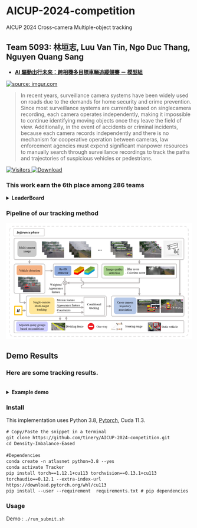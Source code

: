 # AICUP-2024-competition
AICUP 2024 Cross-camera Multiple-object tracking

## Team 5093: 林垣志, Luu Van Tin, Ngo Duc Thang, Nguyen Quang Sang 
- [**AI 驅動出行未來：跨相機多目標車輛追蹤競賽 － 模型組**](https://tbrain.trendmicro.com.tw/Competitions/Details/33)  
  
<a href="https://tbrain.trendmicro.com.tw/Competitions/Details/33"><img src="https://i.imgur.com/3nfLbdW.png" title="source: imgur.com" /></a>  
> In recent years, surveillance camera systems have been widely used on roads due to the demands for
home security and crime prevention. Since most surveillance systems are currently based on singlecamera recording, each camera operates independently, making it impossible to continue identifying
moving objects once they leave the field of view. Additionally, in the event of accidents or criminal
incidents, because each camera records independently and there is no mechanism for cooperative
operation between cameras, law enforcement agencies must expend significant manpower resources to
manually search through surveillance recordings to track the paths and trajectories of suspicious vehicles
or pedestrians. 

<a href="https://api.visitorbadge.io/api/visitors?path=https%3A%2F%2Fgithub.com%2Louislin0128%2FAICUP-2024-competition&label=visitors&countColor=%232ccce4&style=plastic" target="_blank">
  <img src="https://api.visitorbadge.io/api/visitors?path=https%3A%2F%2Fgithub.com%2Louislin0128%2FAICUP-2024-competition&label=visitors&countColor=%232ccce4&style=plastic" alt="Visitors">
</a>

<a href="https://img.shields.io/github/downloads/Louislin0128/AICUP-2024-competition/total" target="_blank">
  <img src="https://img.shields.io/github/downloads/Louislin0128/AICUP-2024-competition/total" alt="Download">
</a>


### This work earn the 6th place among 286 teams
<details>
  <summary><b>LeaderBoard </b></summary>
  
  ![image](https://github.com/Louislin0128/AICUP-2024-competition/blob/main/photo/lb.png)
</details>


### Pipeline of our tracking method
![image](https://github.com/Louislin0128/AICUP-2024-competition/blob/main/photo/architecture.png)


## Demo Results
### Here are some tracking results.

<br>
<details>
  <summary><b>Example demo </b></summary>
  #TODO

</br>
</details>

### Install
This implementation uses Python 3.8, [Pytorch](http://pytorch.org/),  Cuda 11.3. 
```shell
# Copy/Paste the snippet in a terminal
git clone https://github.com/tinery/AICUP-2024-competition.git
cd Density-Imbalance-Eased

#Dependencies
conda create -n atlasnet python=3.8 --yes
conda activate Tracker
pip install torch==1.12.1+cu113 torchvision==0.13.1+cu113 torchaudio==0.12.1 --extra-index-url https://download.pytorch.org/whl/cu113
pip install --user --requirement  requirements.txt # pip dependencies
```

### Usage

Demo :    ```./run_submit.sh``` <br>
